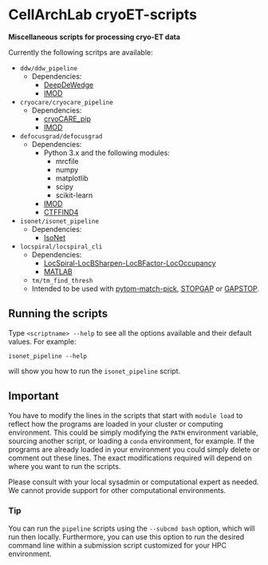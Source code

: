 # CellArchLab cryoET-scripts
**Miscellaneous scripts for processing cryo-ET data**

Currently the following scritps are available:

* `ddw/ddw_pipeline`
  - Dependencies:
    - [DeepDeWedge](https://github.com/MLI-lab/DeepDeWedge)
    - [IMOD](https://bio3d.colorado.edu/imod/)
* `cryocare/cryocare_pipeline`
  - Dependencies:
    - [cryoCARE_pip](https://github.com/juglab/cryoCARE_pip)
    - [IMOD](https://bio3d.colorado.edu/imod/)
* `defocusgrad/defocusgrad`
  - Dependencies:
    - Python 3.x and the following modules:
      - mrcfile
      - numpy
      - matplotlib
      - scipy
      - scikit-learn
    - [IMOD](https://bio3d.colorado.edu/imod/)
    - [CTFFIND4](https://grigoriefflab.umassmed.edu/ctffind4)
* `isonet/isonet_pipeline`
  - Dependencies:
    - [IsoNet](https://github.com/IsoNet-cryoET/IsoNet)
* `locspiral/locspiral_cli`
  - Dependencies:
    - [LocSpiral-LocBSharpen-LocBFactor-LocOccupancy](https://github.com/1aviervargas/LocSpiral-LocBSharpen-LocBFactor-LocOccupancy/)
    - [MATLAB](https://ch.mathworks.com/products/matlab.html) 
  * `tm/tm_find_thresh`
  - Intended to be used with [pytom-match-pick](https://github.com/SBC-Utrecht/pytom-match-pick), [STOPGAP](https://github.com/wan-lab-vanderbilt/STOPGAP) or [GAPSTOP](https://gitlab.mpcdf.mpg.de/bturo/gapstop_tm).

## Running the scripts ##
Type `<scriptname> --help` to see all the options available and their default values. For example:
```
isonet_pipeline --help
```
will show you how to run the `isonet_pipeline` script.

## Important ##
You have to modify the lines in the scripts that start with `module load` to reflect how the programs are loaded in your cluster or computing environment. This could be simply modifying the `PATH` environment variable, sourcing another script, or loading a `conda` environment, for example. If the programs are already loaded in your environment you could simply delete or comment out these lines. The exact modifications required will depend on where you want to run the scripts.

Please consult with your local sysadmin or computational expert as needed. We cannot provide support for other computational environments.

### Tip ###

You can run the `pipeline` scripts using the `--subcmd bash` option, which will run then locally. Furthermore, you can use this option to run the desired command line within a submission script customized for your HPC environment.
